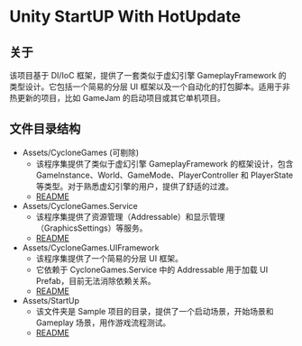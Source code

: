 # Unity StartUP With HotUpdate
## 关于
该项目基于 DI/IoC 框架，提供了一套类似于虚幻引擎 GameplayFramework 的类型设计。它包括一个简易的分层 UI 框架以及一个自动化的打包脚本。适用于非热更新的项目，比如 GameJam 的启动项目或其它单机项目。
## 文件目录结构
-   Assets/CycloneGames (可剔除)
    -   该程序集提供了类似于虚幻引擎 GameplayFramework 的框架设计，包含 GameInstance、World、GameMode、PlayerController 和 PlayerState 等类型。对于熟悉虚幻引擎的用户，提供了舒适的过渡。
    -   [README](./UnityStartUp/Assets/CycloneGames/README_CHN.md)
-   Assets/CycloneGames.Service
    -   该程序集提供了资源管理（Addressable）和显示管理（GraphicsSettings）等服务。
    -   [README](./UnityStartUp/Assets/CycloneGames.Service/README_CHN.md)
-   Assets/CycloneGames.UIFramework
    -   该程序集提供了一个简易的分层 UI 框架。
    -   它依赖于 CycloneGames.Service 中的 Addressable 用于加载 UI Prefab，目前无法消除依赖关系。
    -   [README](./UnityStartUp/Assets/CycloneGames.UIFramework/README_CHN.md)
-   Assets/StartUp
    -   该文件夹是 Sample 项目的目录，提供了一个启动场景，开始场景和 Gameplay 场景，用作游戏流程测试。
    -   [README](./UnityStartUp/Assets/StartUp/README.md)